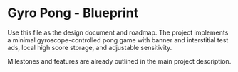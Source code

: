 # Gyro Pong - Blueprint

Use this file as the design document and roadmap. The project implements a minimal gyroscope-controlled pong game with banner and interstitial test ads, local high score storage, and adjustable sensitivity.

Milestones and features are already outlined in the main project description.
